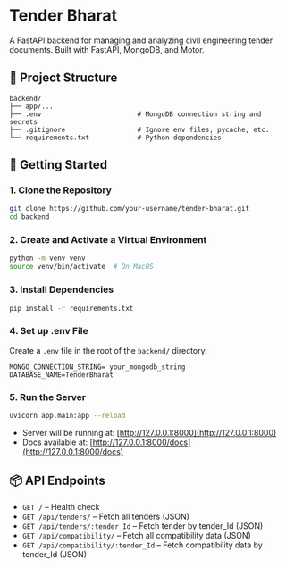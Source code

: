 # Tender Bharat

A FastAPI backend for managing and analyzing civil engineering tender documents. Built with FastAPI, MongoDB, and Motor.


## 📁 Project Structure

```
backend/
├── app/...
├── .env                        # MongoDB connection string and secrets
├── .gitignore                  # Ignore env files, pycache, etc.
└── requirements.txt            # Python dependencies
```


## 🚀 Getting Started

### 1. Clone the Repository

```bash
git clone https://github.com/your-username/tender-bharat.git
cd backend
```

### 2. Create and Activate a Virtual Environment

```bash
python -m venv venv
source venv/bin/activate  # On MacOS
```

### 3. Install Dependencies

```bash
pip install -r requirements.txt
```

### 4. Set up .env File

Create a `.env` file in the root of the `backend/` directory:

```
MONGO_CONNECTION_STRING= your_mongodb_string
DATABASE_NAME=TenderBharat
```

### 5. Run the Server

```bash
uvicorn app.main:app --reload
```

- Server will be running at: [http://127.0.0.1:8000](http://127.0.0.1:8000)
- Docs available at: [http://127.0.0.1:8000/docs](http://127.0.0.1:8000/docs)


## 📦 API Endpoints

- `GET /` – Health check
- `GET /api/tenders/` – Fetch all tenders (JSON)
- `GET /api/tenders/:tender_Id` – Fetch tender by tender_Id (JSON)
- `GET /api/compatibility/` – Fetch all compatibility data (JSON)
- `GET /api/compatibility/:tender_Id` – Fetch compatibility data by tender_Id (JSON)
